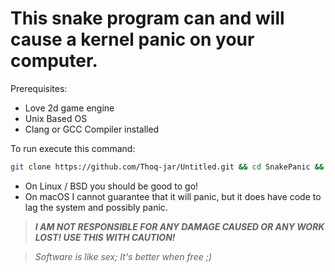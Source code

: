 # This snake program can and will cause a kernel panic on your computer.

Prerequisites:
- Love 2d game engine
- Unix Based OS
- Clang or GCC Compiler installed


To run execute this command:
```bash
git clone https://github.com/Thoq-jar/Untitled.git && cd SnakePanic && cc crash.c -o kaboom && cc lag.c -o boom && sudo love src/
```

- On Linux / BSD you should be good to go!
- On macOS I cannot guarantee that it will panic, but it does have code to lag the system and possibly panic.


> ***I AM NOT RESPONSIBLE FOR ANY DAMAGE CAUSED OR ANY WORK LOST! USE THIS WITH CAUTION!***


> *Software is like sex; It's better when free ;)*
